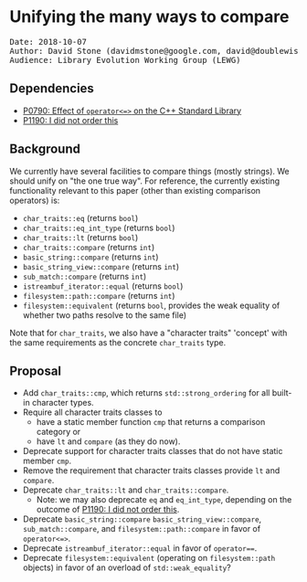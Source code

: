 # Unifying the many ways to compare

<pre>
Date: 2018-10-07
Author: David Stone (&#100;&#97;&#118;&#105;&#100;&#109;&#115;&#116;&#111;&#110;&#101;&#64;&#103;&#111;&#111;&#103;&#108;&#101;&#46;&#99;&#111;&#109;, &#100;&#97;&#118;&#105;&#100;&#64;&#100;&#111;&#117;&#98;&#108;&#101;&#119;&#105;&#115;&#101;&#46;&#110;&#101;&#116;)
Audience: Library Evolution Working Group (LEWG)
</pre>

## Dependencies

* [P0790: Effect of `operator<=>` on the C++ Standard Library](http://wg21.link/P0790)
* [P1190: I did not order this](http://wg21.link/P1190)

## Background

We currently have several facilities to compare things (mostly strings). We should unify on "the one true way". For reference, the currently existing functionality relevant to this paper (other than existing comparison operators) is:

* `char_traits::eq` (returns `bool`)
* `char_traits::eq_int_type` (returns `bool`)
* `char_traits::lt` (returns `bool`)
* `char_traits::compare` (returns `int`)
* `basic_string::compare` (returns `int`)
* `basic_string_view::compare` (returns `int`)
* `sub_match::compare` (returns `int`)
* `istreambuf_iterator::equal` (returns `bool`)
* `filesystem::path::compare` (returns `int`)
* `filesystem::equivalent` (returns `bool`, provides the weak equality of whether two paths resolve to the same file)

Note that for `char_traits`, we also have a "character traits" 'concept' with the same requirements as the concrete `char_traits` type.

## Proposal

* Add `char_traits::cmp`, which returns `std::strong_ordering` for all built-in character types.
* Require all character traits classes to
	- have a static member function `cmp` that returns a comparison category or
	- have `lt` and `compare` (as they do now).
* Deprecate support for character traits classes that do not have static member `cmp`.
* Remove the requirement that character traits classes provide `lt` and `compare`.
* Deprecate `char_traits::lt` and `char_traits::compare`.
	- Note: we may also deprecate `eq` and `eq_int_type`, depending on the outcome of [P1190: I did not order this](http://wg21.link/P1190).
* Deprecate `basic_string::compare` `basic_string_view::compare`, `sub_match::compare`, and `filesystem::path::compare` in favor of `operator<=>`.
* Deprecate `istreambuf_iterator::equal` in favor of `operator==`.
* Deprecate `filesystem::equivalent` (operating on `filesystem::path` objects) in favor of an overload of `std::weak_equality`?
